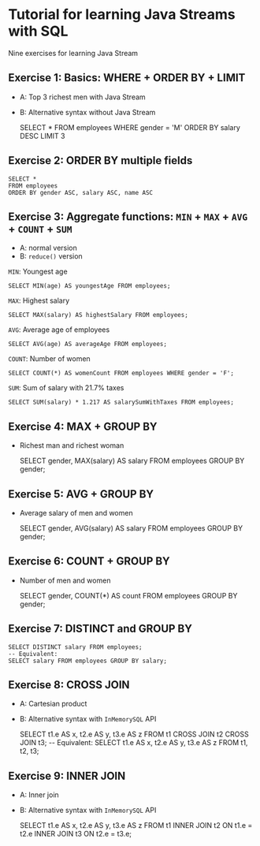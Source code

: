 # Tutorial for learning Java Streams with SQL

Nine exercises for learning Java Stream


## Exercise 1: Basics: WHERE + ORDER BY + LIMIT

* A: Top 3 richest men with Java Stream
* B: Alternative syntax without Java Stream


    SELECT *
    FROM employees
    WHERE gender = 'M'
    ORDER BY salary DESC
    LIMIT 3


## Exercise 2: ORDER BY multiple fields

    SELECT *
    FROM employees
    ORDER BY gender ASC, salary ASC, name ASC


## Exercise 3: Aggregate functions: `MIN` + `MAX` + `AVG` + `COUNT` + `SUM`

* A: normal version
* B: `reduce()` version

`MIN`: Youngest age

    SELECT MIN(age) AS youngestAge FROM employees;

`MAX`: Highest salary

    SELECT MAX(salary) AS highestSalary FROM employees;

`AVG`: Average age of employees

    SELECT AVG(age) AS averageAge FROM employees;

`COUNT`: Number of women

    SELECT COUNT(*) AS womenCount FROM employees WHERE gender = 'F';

`SUM`: Sum of salary with 21.7% taxes

    SELECT SUM(salary) * 1.217 AS salarySumWithTaxes FROM employees;


## Exercise 4: MAX + GROUP BY

* Richest man and richest woman


    SELECT gender, MAX(salary) AS salary
    FROM employees
    GROUP BY gender;


## Exercise 5: AVG + GROUP BY

* Average salary of men and women


    SELECT gender, AVG(salary) AS salary
    FROM employees
    GROUP BY gender;


## Exercise 6: COUNT + GROUP BY

* Number of men and women


    SELECT gender, COUNT(*) AS count
    FROM employees
    GROUP BY gender;


## Exercise 7: DISTINCT and GROUP BY

    SELECT DISTINCT salary FROM employees;
    -- Equivalent:
    SELECT salary FROM employees GROUP BY salary;


## Exercise 8: CROSS JOIN

* A: Cartesian product
* B: Alternative syntax with `InMemorySQL` API


    SELECT t1.e AS x, t2.e AS y, t3.e AS z FROM t1 CROSS JOIN t2 CROSS JOIN t3;
    -- Equivalent:
    SELECT t1.e AS x, t2.e AS y, t3.e AS z FROM t1, t2, t3;


## Exercise 9: INNER JOIN

* A: Inner join
* B: Alternative syntax with `InMemorySQL` API


    SELECT t1.e AS x, t2.e AS y, t3.e AS z
    FROM t1
    INNER JOIN t2
    ON t1.e = t2.e
    INNER JOIN t3
    ON t2.e = t3.e;
